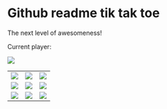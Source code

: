 # Github readme tik tak toe

The next level of awesomeness!

Current player: 

<img src="https://gh-tik-tak-toe.jackcrane.workers.dev/current-player">

<table>
  <tr>
    <td>
      <a href="https://gh-tik-tak-toe.jackcrane.workers.dev/move/0">
        <img src="https://gh-tik-tak-toe.jackcrane.workers.dev/image/0">
      </a>
    </td>
    <td>
      <a href="https://gh-tik-tak-toe.jackcrane.workers.dev/move/1">
        <img src="https://gh-tik-tak-toe.jackcrane.workers.dev/image/1">
      </a>
    </td>
    <td>
      <a href="https://gh-tik-tak-toe.jackcrane.workers.dev/move/2">
        <img src="https://gh-tik-tak-toe.jackcrane.workers.dev/image/2">
      </a>
    </td>
  </tr>
  <tr>
    <td>
      <a href="https://gh-tik-tak-toe.jackcrane.workers.dev/move/3">
        <img src="https://gh-tik-tak-toe.jackcrane.workers.dev/image/3">
      </a>
    </td>
    <td>
      <a href="https://gh-tik-tak-toe.jackcrane.workers.dev/move/4">
        <img src="https://gh-tik-tak-toe.jackcrane.workers.dev/image/4">
      </a>
    </td>
    <td>
      <a href="https://gh-tik-tak-toe.jackcrane.workers.dev/move/5">
        <img src="https://gh-tik-tak-toe.jackcrane.workers.dev/image/5">
      </a>
    </td>
  </tr>
  <tr>
    <td>
      <a href="https://gh-tik-tak-toe.jackcrane.workers.dev/move/6">
        <img src="https://gh-tik-tak-toe.jackcrane.workers.dev/image/0">
      </a>
    </td>
    <td>
      <a href="https://gh-tik-tak-toe.jackcrane.workers.dev/move/7">
        <img src="https://gh-tik-tak-toe.jackcrane.workers.dev/image/1">
      </a>
    </td>
    <td>
      <a href="https://gh-tik-tak-toe.jackcrane.workers.dev/move/8">
        <img src="https://gh-tik-tak-toe.jackcrane.workers.dev/image/2">
      </a>
    </td>
  </tr>
</table>